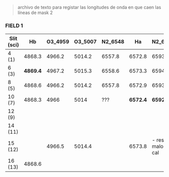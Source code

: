 > archivo de texto para registar las longitudes de onda en que caen las líneas de mask 2

### FIELD 1


Slit (sci)  | Hb | O3_4959 | O3_5007 | N2_6548 | Ha | N2_6584 | S2_6716 | S2_6731
----------- | -- | ------- | ------- | ------- | -- | ------- | ------- | -------
4 (1)   | 4868.3 | 4966.2  | 5014.2  | 6557.8  | 6572.8 | 6593.3 | 6726.6 | 6740.8
6 (3)   | **4869.4** | 4967.2 | 5015.3 | 6558.6 | 6573.3 | 6594 | 6727 | 6741.3
8 (5)   | 4868.6 | 4966.2 | 5014.2 | 6557.8 | 6572.9 | 6593.3 | 6726.5 | 6741
10 (7)  | 4868.3 | 4966 | 5014 | ??? | **6572.4** | **6592.8** | 6726.2 | 6740.4
12 (9)  | 
14 (11) |
15 (12) |  | 4966.5 | 5014.4 |  | 6573.8 | - resto malo, re cal
16 (13) | 4868.6 | 